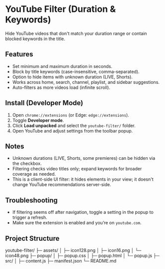 # YouTube Filter (Duration & Keywords)

Hide YouTube videos that don't match your duration range or contain blocked keywords in the title.

## Features
- Set minimum and maximum duration in seconds.
- Block by title keywords (case-insensitive, comma-separated).
- Option to hide items with unknown duration (LIVE, Shorts).
- Works across home, search, channel, playlist, and sidebar suggestions.
- Auto-filters as more videos load (infinite scroll).

## Install (Developer Mode)
1. Open `chrome://extensions` (or Edge: `edge://extensions`).
2. Toggle **Developer mode**.
3. Click **Load unpacked** and select the `youtube-filter/` folder.
4. Open YouTube and adjust settings from the toolbar popup.

## Notes
- Unknown durations (LIVE, Shorts, some premieres) can be hidden via the checkbox.
- Filtering checks video titles only; expand keywords for broader coverage as needed.
- This is a client-side UI filter: it hides elements in your view; it doesn't change YouTube recommendations server-side.

## Troubleshooting
- If filtering seems off after navigation, toggle a setting in the popup to trigger a refresh.
- Make sure the extension is enabled and you’re on `youtube.com`.

## Project Structure
youtube-filter/
├─ assets/
│  ├─ icon128.png
│  ├─ icon16.png
│  └─ icon48.png
├─ popup/
│  ├─ popup.css
│  ├─ popup.html
│  └─ popup.js
├─ src/
│  ├─ content.js
├─ manifest.json
└─ README.md